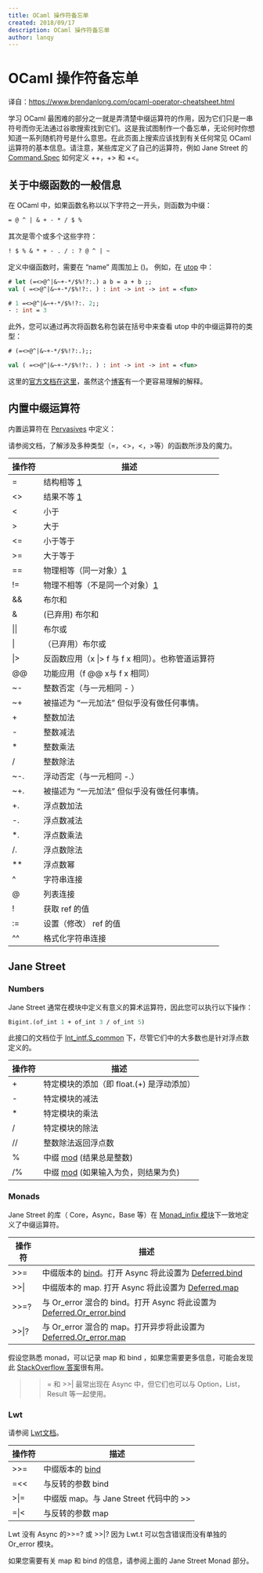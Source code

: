 ```yaml
---
title: OCaml 操作符备忘单
created: 2018/09/17
description: OCaml 操作符备忘单
author: lanqy
---
```

# OCaml 操作符备忘单

译自：https://www.brendanlong.com/ocaml-operator-cheatsheet.html

学习 OCaml 最困难的部分之一就是弄清楚中缀运算符的作用，因为它们只是一串符号而你无法通过谷歌搜索找到它们。这是我试图制作一个备忘单，无论何时你想知道一系列随机符号是什么意思。在此页面上搜索应该找到有关任何常见 OCaml 运算符的基本信息。请注意，某些库定义了自己的运算符，例如 Jane Street 的[Command.Spec](https://ocaml.janestreet.com/ocaml-core/latest/doc/core/Core/Command/Spec/index.html#val-(++)) 如何定义 ++，+> 和 +<。

## 关于中缀函数的一般信息

在 OCaml 中，如果函数名称以以下字符之一开头，则函数为中缀：

```ocaml
= @ ^ | & + - * / $ %
```

其次是零个或多个这些字符：

```ocaml
! $ % & * + - . / : ? @ ^ | ~
```

定义中缀函数时，需要在 “name” 周围加上 ()。 例如，在 [utop](https://github.com/diml/utop) 中：

```ocaml
# let (=<>@^|&~+-*/$%!?:.) a b = a + b ;;
val ( =<>@^|&~+-*/$%!?:. ) : int -> int -> int = <fun>

# 1 =<>@^|&~+-*/$%!?:. 2;;
- : int = 3
```

此外，您可以通过再次将函数名称包装在括号中来查看 utop 中的中缀运算符的类型：

```ocaml
# (=<>@^|&~+-*/$%!?:.);;

val ( =<>@^|&~+-*/$%!?:. ) : int -> int -> int = <fun>
```

这里的[官方文档在这里](https://caml.inria.fr/pub/docs/manual-caml-light/node4.9.html)，虽然这个[博客](https://haifengl.wordpress.com/2014/07/02/ocaml-functions/)有一个更容易理解的解释。

## 内置中缀运算符

内置运算符在 [Pervasives](https://caml.inria.fr/pub/docs/manual-ocaml/libref/Pervasives.html) 中定义：

请参阅文档，了解涉及多种类型（=，<>，<，>等）的函数所涉及的魔力。


操作符 | 描述
------------ | -------------
=	| 结构相等 [1](https://stackoverflow.com/a/13596236/212555)
<>	| 结果不等 [1](https://stackoverflow.com/a/13596236/212555)
<	| 小于
>	| 大于
<=	| 小于等于
>=	| 大于等于
==	| 物理相等（同一对象）[1](https://stackoverflow.com/a/13596236/212555)
!=	| 物理不相等（不是同一个对象）[1](https://stackoverflow.com/a/13596236/212555)
&&	| 布尔和
&	| (已弃用) 布尔和
\|\|	| 布尔或
\|	| （已弃用）布尔或
\|>	| 反函数应用（x \|> f 与 f x 相同）。也称管道运算符
@@	| 功能应用（f @@ x与 f x 相同）
~-	| 整数否定（与一元相同 - ）
~+	| 被描述为 “一元加法” 但似乎没有做任何事情。
+	| 整数加法
-	| 整数减法
*	| 整数乘法
/	| 整数除法
~-.	| 浮动否定（与一元相同 -.）
~+.	| 被描述为 “一元加法” 但似乎没有做任何事情。
+.	| 浮点数加法
-.	| 浮点数减法
*.	| 浮点数乘法
/.	| 浮点数除法
**	| 浮点数幂
^	| 字符串连接
@	| 列表连接
!	| 获取 ref 的值
:=	| 设置（修改） ref 的值
^^	| 格式化字符串连接

## Jane Street

### Numbers

Jane Street 通常在模块中定义有意义的算术运算符，因此您可以执行以下操作：

```ocaml
Bigint.(of_int 1 + of_int 3 / of_int 5)
```

此接口的文档位于 [Int_intf.S_common](https://ocaml.janestreet.com/ocaml-core/latest/doc/base/Base/Int_intf/module-type-S_common/index.html) 下，尽管它们中的大多数也是针对浮点数定义的。

操作符 | 描述
------------ | -------------
+	| 特定模块的添加（即 float.(+) 是浮动添加）
-	| 特定模块的减法
*	| 特定模块的乘法
/	| 特定模块的除法
//	| 整数除法返回浮点数
%	| 中缀 [mod](https://en.wikipedia.org/wiki/Modulo_operation) (结果总是整数)
/%	| 中缀 [mod](https://en.wikipedia.org/wiki/Modulo_operation) (如果输入为负，则结果为负)

### Monads

Jane Street 的库（ Core，Async，Base 等）在 [Monad_infix 模块](https://ocaml.janestreet.com/ocaml-core/latest/doc/base/Base/List/Monad_infix/index.html)下一致地定义了中缀运算符。

操作符 | 描述
------------ | -------------
>>=	| 中缀版本的 [bind](https://en.wikipedia.org/wiki/Monad_(functional_programming)#Overview)。打开 Async 将此设置为 [Deferred.bind](https://ocaml.janestreet.com/ocaml-core/latest/doc/async_kernel/Async_kernel/Deferred/index.html#val-bind)
>>\|	| 中缀版本的 map. 打开 Async 将此设置为 [Deferred.map](https://ocaml.janestreet.com/ocaml-core/latest/doc/async_kernel/Async_kernel/Deferred/index.html#val-map)
>>=? |	与 Or_error 混合的 bind。打开 Async 将此设置为 [Deferred.Or_error.bind](https://ocaml.janestreet.com/ocaml-core/latest/doc/async_kernel/Async_kernel__/Deferred_or_error/index.html#val-bind)
\>>\|? |	与 Or_error 混合的 map。打开异步将此设置为 [Deferred.Or_error.map](https://ocaml.janestreet.com/ocaml-core/latest/doc/async_kernel/Async_kernel__/Deferred_or_error/index.html#val-map)

假设您熟悉 monad，可以记录 map 和 bind ，如果您需要更多信息，可能会发现此 [StackOverflow 答案](https://stackoverflow.com/questions/29851449/what-is-the-use-of-monads-in-ocaml/29852213#29852213)很有用。

>>= 和 >>| 最常出现在 Async 中，但它们也可以与 Option，List，Result 等一起使用。

### Lwt

请参阅 [Lwt文档](http://ocsigen.org/lwt/3.1.0/api/Lwt)。

操作符 | 描述
------------ | -------------
>>=	| 中缀版本的 [bind]()
=<<	| 与反转的参数 bind
\>\|=	| 中缀版 map。与 Jane Street 代码中的 >>| 相同 
=\|<	| 与反转的参数 map

Lwt 没有 Async 的>>=? 或 >>|? 因为 Lwt.t 可以包含错误而没有单独的 Or_error 模块。

如果您需要有关 map 和 bind 的信息，请参阅上面的 Jane Street Monad 部分。
